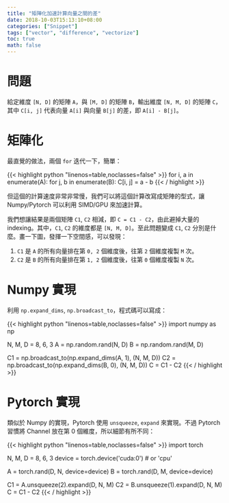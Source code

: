 ```yaml
---
title: "矩陣化加速計算向量之間的差"
date: 2018-10-03T15:13:10+08:00
categories: ["Snippet"]
tags: ["vector", "difference", "vectorize"]
toc: true
math: false
---
```


# 問題

給定維度 `[N, D]` 的矩陣 `A`，與 `[M, D]` 的矩陣 `B`，輸出維度 `[N, M, D]` 的矩陣 `C`，其中 `C[i, j]` 代表向量 `A[i]` 與向量 `B[j]` 的差，即 `A[i] - B[j]`。

# 矩陣化

最直覺的做法，兩個 `for` 迭代一下，簡單：

{{< highlight python "linenos=table,noclasses=false" >}}
for i, a in enumerate(A):
    for j, b in enumerate(B):
        C[i, j] = a - b
{{< / highlight >}}

但這個的計算速度非常非常慢，我們可以將這個計算改寫成矩陣的型式，讓 Numpy/Pytorch 可以利用 SIMD/GPU 來加速計算。

我們想讓結果是兩個矩陣 `C1`, `C2` 相減，即 `C = C1 - C2`，由此避掉大量的 indexing。其中，`C1`, `C2` 的維度都是 `[N, M, D]`。至此問題變成 `C1`, `C2` 分別是什麼。畫一下圖，發揮一下空間感，可以發現：

1. `C1` 是 `A` 的所有向量排在第 `0, 2` 個維度後，往第 `2` 個維度複製 `M` 次。
2. `C2` 是 `B` 的所有向量排在第 `1, 2` 個維度後，往第 `0` 個維度複製 `N` 次。

# Numpy 實現

利用 `np.expand_dims`, `np.broadcast_to`，程式碼可以寫成：

{{< highlight python "linenos=table,noclasses=false" >}}
import numpy as np

N, M, D = 8, 6, 3
A = np.random.rand(N, D)
B = np.random.rand(M, D)

C1 = np.broadcast_to(np.expand_dims(A, 1), (N, M, D))
C2 = np.broadcast_to(np.expand_dims(B, 0), (N, M, D))
C = C1 - C2
{{< / highlight >}}

# Pytorch 實現

類似於 Numpy 的實現，Pytorch 使用 `unsqueeze`, `expand` 來實現。不過 Pytorch 習慣將 Channel 放在第 0 個維度，所以細節有所不同：

{{< highlight python "linenos=table,noclasses=false" >}}
import torch

N, M, D = 8, 6, 3
device = torch.device('cuda:0') # or 'cpu'

A = torch.rand(D, N, device=device)
B = torch.rand(D, M, device=device)

C1 = A.unsqueeze(2).expand(D, N, M)
C2 = B.unsqueeze(1).expand(D, N, M)
C = C1 - C2
{{< / highlight >}}

